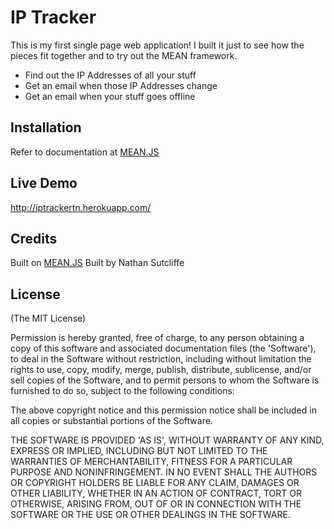 # IP Tracker

This is my first single page web application!  I built it just to see how the pieces fit together and to try out the MEAN framework.

* Find out the IP Addresses of all your stuff
* Get an email when those IP Addresses change
* Get an email when your stuff goes offline

## Installation
Refer to documentation at [MEAN.JS](http://meanjs.org)

## Live Demo
http://iptrackertn.herokuapp.com/

## Credits
Built on [MEAN.JS](http://meanjs.org)
Built by Nathan Sutcliffe

## License
(The MIT License)

Permission is hereby granted, free of charge, to any person obtaining
a copy of this software and associated documentation files (the
'Software'), to deal in the Software without restriction, including
without limitation the rights to use, copy, modify, merge, publish,
distribute, sublicense, and/or sell copies of the Software, and to
permit persons to whom the Software is furnished to do so, subject to
the following conditions:

The above copyright notice and this permission notice shall be
included in all copies or substantial portions of the Software.

THE SOFTWARE IS PROVIDED 'AS IS', WITHOUT WARRANTY OF ANY KIND,
EXPRESS OR IMPLIED, INCLUDING BUT NOT LIMITED TO THE WARRANTIES OF
MERCHANTABILITY, FITNESS FOR A PARTICULAR PURPOSE AND NONINFRINGEMENT.
IN NO EVENT SHALL THE AUTHORS OR COPYRIGHT HOLDERS BE LIABLE FOR ANY
CLAIM, DAMAGES OR OTHER LIABILITY, WHETHER IN AN ACTION OF CONTRACT,
TORT OR OTHERWISE, ARISING FROM, OUT OF OR IN CONNECTION WITH THE
SOFTWARE OR THE USE OR OTHER DEALINGS IN THE SOFTWARE.
